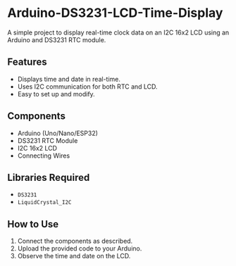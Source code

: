 # Arduino-DS3231-LCD-Time-Display
A simple project to display real-time clock data on an I2C 16x2 LCD using an Arduino and DS3231 RTC module.

## Features
- Displays time and date in real-time.
- Uses I2C communication for both RTC and LCD.
- Easy to set up and modify.

## Components
- Arduino (Uno/Nano/ESP32)
- DS3231 RTC Module
- I2C 16x2 LCD
- Connecting Wires

## Libraries Required
- `DS3231`
- `LiquidCrystal_I2C`

## How to Use
1. Connect the components as described.
2. Upload the provided code to your Arduino.
3. Observe the time and date on the LCD.
